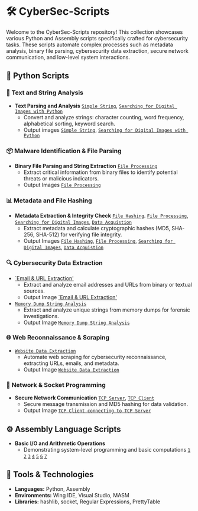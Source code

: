 # 🛠️ CyberSec-Scripts

Welcome to the CyberSec-Scripts repository! This collection showcases various Python and Assembly scripts specifically crafted for cybersecurity tasks. These scripts automate complex processes such as metadata analysis, binary file parsing, cybersecurity data extraction, secure network communication, and low-level system interactions.

## 🐍 Python Scripts

### 📄 **Text and String Analysis**
- **Text Parsing and Analysis** [`Simple String`](https://github.com/DDMetoyer/CyberSec-Scripts/blob/main/metoyerD_WK1_script.py), [`Searching for Digital Images with Python`](https://github.com/DDMetoyer/CyberSec-Scripts/blob/main/metoyerD_WK4-5_script.py)
  - Convert and analyze strings: character counting, word frequency, alphabetical sorting, keyword search.
  - Output images [`Simple String`](https://github.com/DDMetoyer/CyberSec-Scripts/blob/main/metoyerD_WK1_screenshot.jpg), [`Searching for Digital Images with Python`](https://github.com/DDMetoyer/CyberSec-Scripts/blob/main/metoyerD_WK4-5.png)

### 📦 **Malware Identification & File Parsing**
- **Binary File Parsing and String Extraction** [`File Processing`](https://github.com/DDMetoyer/CyberSec-Scripts/blob/main/metoyerD_WK2-2_script.py)
  - Extract critical information from binary files to identify potential threats or malicious indicators.
  - Output Images [`File Processing`](https://github.com/DDMetoyer/CyberSec-Scripts/blob/main/metoyerD_WK2-2_script.jpg)

### 📊 **Metadata and File Hashing**
- **Metadata Extraction & Integrity Check** [`File Hashing`](https://github.com/DDMetoyer/CyberSec-Scripts/blob/main/metoyerD_WK2-3_script.py). [`File Processing`](https://github.com/DDMetoyer/CyberSec-Scripts/blob/main/metoyerD_WK3-4_script.py), [`Searching for Digital Images`](https://github.com/DDMetoyer/CyberSec-Scripts/blob/main/metoyerD_WK4-5_script.py), [`Data Acquistion`](https://github.com/DDMetoyer/CyberSec-Scripts/blob/main/metoyerD_WK4-6.py)
  - Extract metadata and calculate cryptographic hashes (MD5, SHA-256, SHA-512) for verifying file integrity.
  - Output Images [`File Hashing`](https://github.com/DDMetoyer/CyberSec-Scripts/blob/main/metoyerD_WK2-3_screenshot.jpg), [`File Processing`](https://github.com/DDMetoyer/CyberSec-Scripts/blob/main/metoyerD_WK3-4_script.png), [`Searching for Digital Images`](https://github.com/DDMetoyer/CyberSec-Scripts/blob/main/metoyerD_WK4-5.png), [`Data Acquistion`](https://github.com/DDMetoyer/CyberSec-Scripts/blob/main/metoyerD_WK-6.png)

### 🔍 **Cybersecurity Data Extraction**
- [`Email & URL Extraction'](https://github.com/DDMetoyer/CyberSec-Scripts/blob/main/metoyerD_WK5-7_script.py)
  - Extract and analyze email addresses and URLs from binary or textual sources.
  - Output Image [`Email & URL Extraction'](https://github.com/DDMetoyer/CyberSec-Scripts/blob/main/metoyerD_WK5-7.png)
- [`Memory Dump String Analysis`](https://github.com/DDMetoyer/CyberSec-Scripts/blob/main/metoyerD_WK5-8_script.py)
  - Extract and analyze unique strings from memory dumps for forensic investigations.
  - Output Image [`Memory Dump String Analysis`](https://github.com/DDMetoyer/CyberSec-Scripts/blob/main/metoyerD_WK5-8.png)

### 🌐 **Web Reconnaissance & Scraping**
- [`Website Data Extraction`](https://github.com/DDMetoyer/CyberSec-Scripts/blob/main/metoyerD_WK6-9_script.py)
  - Automate web scraping for cybersecurity reconnaissance, extracting URLs, emails, and metadata.
  - Output Image [`Website Data Extraction`](https://github.com/DDMetoyer/CyberSec-Scripts/blob/main/metoyerD_WK6-9.png)

### 📡 **Network & Socket Programming**
- **Secure Network Communication** [`TCP Server`](https://github.com/DDMetoyer/CyberSec-Scripts/blob/main/metoyerD_WK7-10_script.py), [`TCP Client`](https://github.com/DDMetoyer/CyberSec-Scripts/blob/main/metoyerD_WK7-11_script.py)
  - Secure message transmission and MD5 hashing for data validation.
  - Output Image [`TCP Client connecting to TCP Server`](https://github.com/DDMetoyer/CyberSec-Scripts/blob/main/metoyerD_WK7-10%2611.png)

## ⚙️ Assembly Language Scripts

- **Basic I/O and Arithmetic Operations**
  - Demonstrating system-level programming and basic computations [`1`](https://github.com/DDMetoyer/CyberSec-Scripts/blob/main/Exercise_1_3.asm) [`2`](https://github.com/DDMetoyer/CyberSec-Scripts/blob/main/Exercise_2_1.asm) [`3`](https://github.com/DDMetoyer/CyberSec-Scripts/blob/main/Exercise_2_1.png) [`4`](https://github.com/DDMetoyer/CyberSec-Scripts/blob/main/Exercise_2_2.png) [`5`](https://github.com/DDMetoyer/CyberSec-Scripts/blob/main/Exercise_2_3.png) [`6`](https://github.com/DDMetoyer/CyberSec-Scripts/blob/main/Exercise_2_4.png) [`7`](https://github.com/DDMetoyer/CyberSec-Scripts/blob/main/Exercise_2_5.asm)
## 🧰 Tools & Technologies
- **Languages:** Python, Assembly
- **Environments:** Wing IDE, Visual Studio, MASM
- **Libraries:** hashlib, socket, Regular Expressions, PrettyTable

